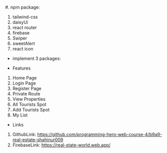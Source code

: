 #. npm package:

1. tailwind-css
2. daisyUi
3. react router
4. firebase
5. Swiper
6. sweetAlert
7. react icon

* implement 3 packages:


* Features
1. Home Page
2. Login Page
3. Register Page
4. Private Route
5. View Properties
6. All Tourists Spot
7. Add Tourists Spot
8. My List
 
 * Links
 1. GithubLink: https://github.com/programming-hero-web-course-4/b9a9-real-estate-shahinur009
 2. FirebaseLink: https://real-state-world.web.app/
 